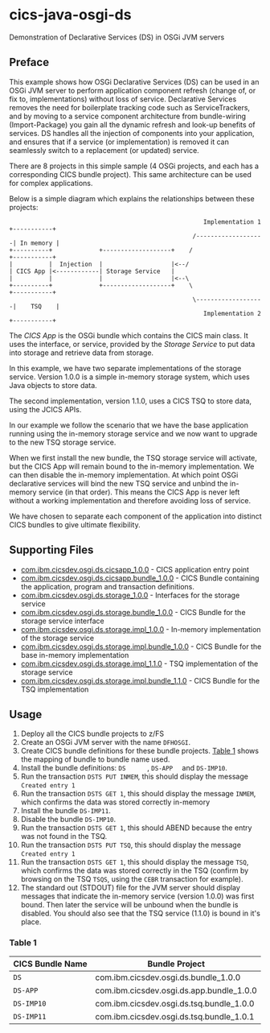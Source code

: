 # cics-java-osgi-ds
Demonstration of Declarative Services (DS) in OSGi JVM servers

## Preface
This example shows how OSGi Declarative Services (DS) can be used in an OSGi JVM server to perform application component refresh (change of, or fix to, implementations) without loss of service. Declarative Services removes the need for boilerplate tracking code such as ServiceTrackers, and by moving to a service component architecture from bundle-wiring (Import-Package) you gain all the dynamic refresh and look-up benefits of services. DS handles all the injection of components into your application, and ensures that if a service (or implementation) is removed it can seamlessly switch to a replacement (or updated) service.

There are 8 projects in this simple sample (4 OSGi projects, and each has a corresponding CICS bundle project). This same architecture can be used for complex applications.

Below is a simple diagram which explains the relationships between these projects:

```
                                                      Implementation 1 +-----------+
                                                   /-------------------| In memory |
+----------+             +-------------------+    /                    +-----------+
|          |  Injection  |                   |<--/
| CICS App |<------------| Storage Service   |
|          |             |                   |<--\
+----------+             +-------------------+    \                    +-----------+
                                                   \-------------------|    TSQ    |
                                                      Implementation 2 +-----------+
```

The *CICS App* is the OSGi bundle which contains the CICS main class. It uses the interface, or service, provided by the *Storage Service* to put data into storage and retrieve data from storage.

In this example, we have two separate implementations of the storage service. Version 1.0.0 is a simple in-memory storage system, which uses Java objects to store data.

The second implementation, version 1.1.0, uses a CICS TSQ to store data, using the JCICS APIs.

In our example we follow the scenario that we have the base application running using the in-memory storage service and we now want to upgrade to the new TSQ storage service.

When we first install the new bundle, the TSQ storage service will activate, but the CICS App will remain bound to the in-memory implementation. We can then disable the in-memory implementation. At which point OSGi declarative services will bind the new TSQ service and unbind the in-memory service (in that order). This means the CICS App is never left without a working implementation and therefore avoiding loss of service.

We have chosen to separate each component of the application into distinct CICS bundles to give ultimate flexibility.

## Supporting Files
* [com.ibm.cicsdev.osgi.ds.cicsapp_1.0.0](projects/com.ibm.cicsdev.osgi.ds.cicsapp_1.0.0) - CICS application entry point
* [com.ibm.cicsdev.osgi.ds.cicsapp.bundle_1.0.0](projects/com.ibm.cicsdev.osgi.ds.cicsapp.bundle_1.0.0) - CICS Bundle containing the application, program and transaction definitions.
* [com.ibm.cicsdev.osgi.ds.storage_1.0.0](projects/com.ibm.cicsdev.osgi.ds.storage_1.0.0) - Interfaces for the storage service
* [com.ibm.cicsdev.osgi.ds.storage.bundle_1.0.0](projects/com.ibm.cicsdev.osgi.ds.storage.bundle_1.0.0) - CICS Bundle for the storage service interface
* [com.ibm.cicsdev.osgi.ds.storage.impl_1.0.0](projects/com.ibm.cicsdev.osgi.ds.storage.impl_1.0.0) - In-memory implementation of the storage service
* [com.ibm.cicsdev.osgi.ds.storage.impl.bundle_1.0.0](projects/com.ibm.cicsdev.osgi.ds.storage.impl.bundle_1.0.0) - CICS Bundle for the base in-memory implementation
* [com.ibm.cicsdev.osgi.ds.storage.impl_1.1.0](projects/com.ibm.cicsdev.osgi.ds.storage.impl_1.1.0) - TSQ implementation of the storage service
* [com.ibm.cicsdev.osgi.ds.storage.impl.bundle_1.1.0](projects/com.ibm.cicsdev.osgi.ds.storage.impl.bundle_1.1.0) - CICS Bundle for the TSQ implementation

## Usage
1. Deploy all the CICS bundle projects to z/FS
2. Create an OSGi JVM server with the name `DFHOSGI`.
3. Create CICS bundle definitions for these bundle projects. [Table 1](#table-1) shows the mapping of bundle to bundle name used.
4. Install the bundle definitions: `DS      `, `DS-APP  ` and `DS-IMP10`.
5. Run the transaction `DSTS PUT INMEM`, this should display the message `Created entry 1`
6. Run the transaction `DSTS GET 1`, this should display the message `INMEM`, which confirms the data was stored correctly in-memory
7. Install the bundle `DS-IMP11`.
8. Disable the bundle `DS-IMP10`.
9. Run the transaction `DSTS GET 1`, this should ABEND because the entry was not found in the TSQ.
10. Run the transaction `DSTS PUT TSQ`, this should display the message `Created entry 1`
10. Run the transaction `DSTS GET 1`, this should display the message `TSQ`, which confirms the data was stored correctly  in the TSQ (confirm by browsing on the TSQ `TSQS`, using the `CEBR` transaction for example).
11. The standard out (STDOUT) file for the JVM server should display messages that indicate the in-memory service (version 1.0.0) was first bound. Then later the service will be unbound when the bundle is disabled. You should also see that the TSQ service (1.1.0) is bound in it's place.


### Table 1

| CICS Bundle Name | Bundle Project                           |
| ---------------- | ---------------------------------------- |
| `DS      `       | com.ibm.cicsdev.osgi.ds.bundle_1.0.0     |
| `DS-APP  `       | com.ibm.cicsdev.osgi.ds.app.bundle_1.0.0 |
| `DS-IMP10`       | com.ibm.cicsdev.osgi.ds.tsq.bundle_1.0.0 |
| `DS-IMP11`       | com.ibm.cicsdev.osgi.ds.tsq.bundle_1.0.1 |
 
